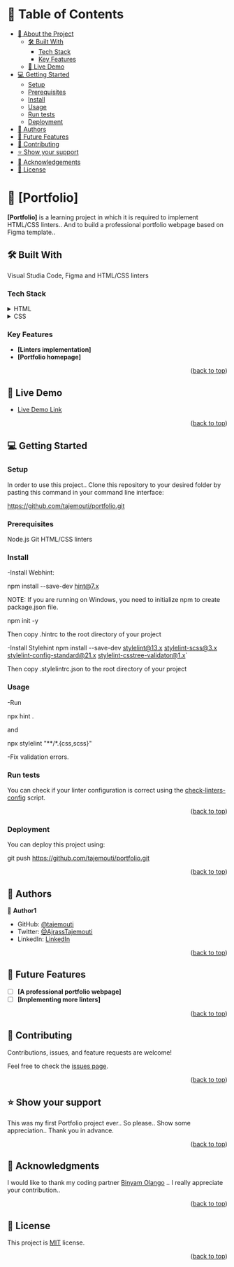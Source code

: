 <a name="readme-top"></a>

# 📗 Table of Contents

- [📖 About the Project](#about-project)
  - [🛠 Built With](#built-with)
    - [Tech Stack](#tech-stack)
    - [Key Features](#key-features)
  - [🚀 Live Demo](#live-demo)
- [💻 Getting Started](#getting-started)
  - [Setup](#setup)
  - [Prerequisites](#prerequisites)
  - [Install](#install)
  - [Usage](#usage)
  - [Run tests](#run-tests)
  - [Deployment](#deployment)
- [👥 Authors](#authors)
- [🔭 Future Features](#future-features)
- [🤝 Contributing](#contributing)
- [⭐️ Show your support](#support)
- [🙏 Acknowledgements](#acknowledgements)
- [📝 License](#license)


# 📖 [Portfolio] <a name="about-project"></a>

**[Portfolio]** is a learning project in which it is required to implement HTML/CSS linters.. And to build a professional portfolio webpage based on Figma template..

## 🛠 Built With <a name="built-with"></a>
Visual Studia Code, Figma and HTML/CSS linters 

### Tech Stack <a name="tech-stack"></a>

<details>
  <summary>HTML</summary>
</details>

<details>
  <summary>CSS</summary>
</details>

### Key Features <a name="key-features"></a>

- **[Linters implementation]**
- **[Portfolio homepage]**

<p align="right">(<a href="#readme-top">back to top</a>)</p>


## 🚀 Live Demo <a name="live-demo"></a>

- [Live Demo Link](https://drive.google.com/file/d/1CEg59wZK7R-0b2Kgi4WgXtW2oM2zAlDi/view?usp=sharing)

<p align="right">(<a href="#readme-top">back to top</a>)</p>


## 💻 Getting Started <a name="getting-started"></a>

### Setup <a name="setup"></a>

In order to use this project.. Clone this repository to your desired folder by pasting this command in your command line interface:

  https://github.com/tajemouti/portfolio.git

### Prerequisites <a name="prerequisites"></a>

  Node.js
  Git
  HTML/CSS linters

### Install <a name="install"></a>

-Install Webhint:

  npm install --save-dev hint@7.x

NOTE: If you are running on Windows, you need to initialize npm to create package.json file.
  
  npm init -y

  Then copy .hintrc to the root directory of your project

-Install Stylehint
  npm install --save-dev stylelint@13.x stylelint-scss@3.x stylelint-config-standard@21.x stylelint-csstree-validator@1.x\`

  Then copy .stylelintrc.json to the root directory of your project


### Usage <a name="usage"></a>

-Run

npx hint .

and

npx stylelint "**/*.{css,scss}"

-Fix validation errors.

### Run tests <a name="run tests"></a>

 You can check if your linter configuration is correct using the [check-linters-config](https://github.com/microverseinc/linters-config/blob/master/scripts) script.

<p align="right">(<a href="#readme-top">back to top</a>)</p>


### Deployment

You can deploy this project using:

git push https://github.com/tajemouti/portfolio.git

<p align="right">(<a href="#readme-top">back to top</a>)</p>



## 👥 Authors <a name="authors"></a>

👤 **Author1**

- GitHub: [@tajemouti](https://github.com/tajemouti)
- Twitter: [@AjrassTajemouti](https://twitter.com/AjrassTajemouti)
- LinkedIn: [LinkedIn](https://linkedin.com/in/ajrass)

<p align="right">(<a href="#readme-top">back to top</a>)</p>


## 🔭 Future Features <a name="future-features"></a>

- [ ] **[A professional portfolio webpage]**
- [ ] **[Implementing more linters]**

<p align="right">(<a href="#readme-top">back to top</a>)</p>


## 🤝 Contributing <a name="contributing"></a>

Contributions, issues, and feature requests are welcome!

Feel free to check the [issues page](../../issues/).

<p align="right">(<a href="#readme-top">back to top</a>)</p>


## ⭐️ Show your support <a name="support"></a>

This was my first Portfolio project ever.. So please.. Show some appreciation.. Thank you in advance.

<p align="right">(<a href="#readme-top">back to top</a>)</p>


## 🙏 Acknowledgments <a name="acknowledgements"></a>

I would like to thank my coding partner [Binyam Olango](https://github.com/binyamolango) .. I really appreciate your contribution..

<p align="right">(<a href="#readme-top">back to top</a>)</p>


## 📝 License <a name="license"></a>

This project is [MIT](/LICENSE) license.

<p align="right">(<a href="#readme-top">back to top</a>)</p>